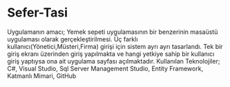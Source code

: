 # Sefer-Tasi

Uygulamanın amacı; Yemek sepeti uygulamasının bir benzerinin masaüstü uygulaması olarak gerçekleştirilmesi. Üç farklı kullanıcı(Yönetici,Müsteri,Firma) girişi için sistem ayrı ayrı tasarlandı. Tek bir giriş ekranı üzerinden giriş yapılmakta ve hangi yetkiye sahip bir kullanıcı giriş yaptıysa ona ait uygulama sayfası açılmaktadır. 
Kullanılan Teknolojiler; C#, Visual Studio, Sql Server Management Studio, Entity Framework, Katmanlı Mimari, GitHub
